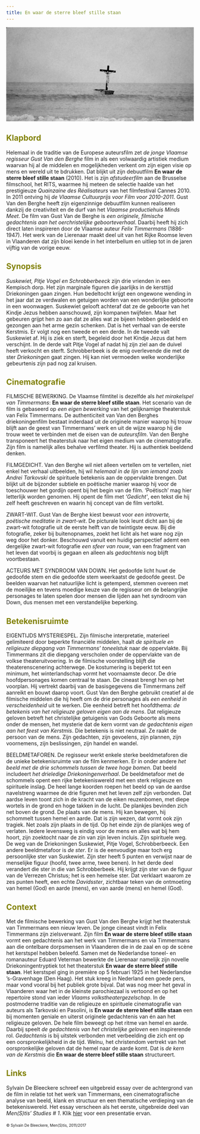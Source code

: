 ```yaml
---
title: En waar de sterre bleef stille staan
---
```


<center> 
<img src="kruisboot 300.jpg" >
</center>
<a name="KLA"></a>

## <font color="#808000">**Klapbord**</font>

Helemaal in de traditie van de Europese auteursfilm zet _de jonge Vlaamse regisseur Gust Van den Berghe_ film in als een volwaardig artistiek medium waarvan hij al de middelen en mogelijkheden verkent om zijn eigen visie op mens en wereld uit te bdrukken. Dat blijkt uit zijn debuutfilm **En waar de sterre bleef stille staan** (2010). Het is zijn _afstudeerfilm_ aan de Brusselse filmschool, het RITS, waarmee hij meteen de selectie haalde van het prestigieuze _Quainzaine des Réalisateurs_ van het filmfestival Cannes 2010. In 2011 ontving hij _de Vlaamse Cultuurprijs voor Film voor 2010-2011_. Gust Van den Berghe heeft zijn eigenzinnige debuutfilm kunnen realiseren dankzij de creativiteit en de durf van het _Vlaamse productiehuis Minds Meet_. De film van Gust Van de Berghe is _een originele, filmische gedachtenis aan het oerchristelijke geboorteverhaal_. Daarbij heeft hij zich direct laten inspireren door de Vlaamse auteur _Felix Timmermans_ (1886-1947). Het werk van de Lierenaar maakt deel uit van het Rijke Roomse leven in Vlaanderen dat zijn bloei kende in het interbellum en uitliep tot in de jaren vijftig van de vorige eeuw.

<a name="SYN"></a>

## <font color="#808000">**Synopsis**</font>

_Suskewiet, Pitje Vogel en Schrobberbeeck_ zijn drie vrienden in een Kempisch dorp. Het zijn marginale figuren die jaarlijks in de kersttijd Driekoningen gaan zingen. Hun bedeltocht krijgt een ongewone wending in het jaar dat ze verdwalen en getuigen worden van een wonderlijke geboorte in een woonwagen. Suskewiet gelooft achteraf dat ze de geboorte van het Kindje Jezus hebben aanschouwd, zijn kompanen twijfelen. Maar het gebeuren grijpt hen zo aan dat ze alles wat ze bijeen hebben gebedeld en gezongen aan het arme gezin schenken. Dat is het verhaal van de eerste Kerstmis. Er volgt nog een tweede en een derde. In de tweede valt Suskewiet af. Hij is ziek en sterft, begeleid door het Kindje Jezus dat hem verschijnt. In de derde valt Pitje Vogel af nadat hij zijn ziel aan de duivel heeft verkocht en sterft. Schrobberbeek is de enig overlevende die met de ster _Driekoningen_ gaat zingen. Hij kan niet vermoeden welke wonderlijke gebeurtenis zijn pad nog zal kruisen.

<a name="CIN"></a>

## <font color="#808000">**Cinematografie**</font>

<span class="menstis">FILMISCHE BEWERKING</span>. De Vlaamse filmtitel is dezelfde als _het mirakelspel van Timmermans_: **En waar de sterre bleef stille staan**. Het scenario van de film is gebaseerd op _een eigen bewerking_ van het gelijknamige theaterstuk van Felix Timmermans. De authenticiteit van Van den Berghes driekoningenfilm bestaat inderdaad uit de originele manier waarop hij trouw blijft aan de geest van Timmermans’ werk en uit de wijze waarop hij die trouw weet te verbinden met de eisen van de _auteursfilm_. Van den Berghe transponeert het theaterstuk naar het eigen medium van de cinematografie. Zijn film is namelijk alles behalve verfilmd theater. Hij is authentiek beeldend denken.

<span class="menstis">FILMGEDICHT</span>. Van den Berghe wil niet alleen vertellen om te vertellen, niet enkel het verhaal uitbeelden, hij wil _helemaal in de lijn van iemand zoals Andrei Tarkovski_ de spirituele betekenis aan de oppervlakte brengen. Dat blijkt uit de bijzonder subtiele en poëtische manier waarop hij voor de toeschouwer het gordijn opent bij het begin van de film. ‘Poëtisch’ mag hier letterlijk worden genomen. Hij opent de film met _‘Gedicht'_, een tekst die hij zelf heeft geschreven en waarin hij concept van de film vertolkt.

<span class="menstis">ZWART-WIT</span>. Gust Van de Berghe kiest bewust voor _een introverte, poëtische meditatie in zwart-wit_. De picturale look leunt dicht aan bij de zwart-wit fotografie uit de eerste helft van de twintigste eeuw. Bij die fotografie, zeker bij buitenopnames, zoekt het licht als het ware nog zijn weg door het donker. Beschouwd vanuit een huidig perspectief ademt een dergelijke zwart-wit fotografie _een sfeer van rouw_, van een fragment van het leven dat voorbij is gegaan en alleen als _gedachtenis_ nog blijft voortbestaan.

<span class="menstis">ACTEURS MET SYNDROOM VAN DOWN</span>. Het gedoofde licht huwt de gedoofde stem en die gedoofde stem weerkaatst de gedoofde geest. De beelden waarvan het natuurlijke licht is getemperd, stemmen overeen met de moeilijke en tevens moedige keuze van de regisseur om de belangrijke personages te laten spelen door mensen die lijden aan het syndroom van Down, dus mensen met een verstandelijke beperking.

<a name="BET"></a>

## <font color="#808000">**Betekenisruimte**</font>

<span class="menstis">EIGENTIJDS MYSTERIESPEL</span>. Zijn filmische interpretatie, materieel gelimiteerd door beperkte financiële middelen, haalt _de spirituele en religieuze diepgang van Timmermans’ toneelstuk_ naar de oppervlakte. Bij Timmermans zit die diepgang verscholen onder de oppervlakte van de volkse theateruitvoering. In de filmische voorstelling blijft die theaterenscenering achterwege. De kostumering is beperkt tot een minimum, het winterlandschap vormt het voornaamste decor. De drie hoofdpersonages komen centraal te staan. De cineast brengt hen op het voorplan. Hij vertrekt daarbij van de basisgegevens die Timmermans zelf aanreikt en bouwt daarop voort. Gust Van den Berghe gebruikt creatief al de filmische middelen die hij heeft om de drie personages als _een eenheid in verscheidenheid_ uit te werken. Die eenheid betreft het hoofdthema: _de betekenis van het religieuze geloven eigen aan de mens_. Dat religieuze geloven betreft het christelijke getuigenis van Gods Geboorte als mens onder de mensen, het mysterie dat de kern vormt van _de gedachtenis eigen aan het feest van Kerstmis_. Die betekenis is niet neutraal. Ze raakt de persoon van de mens. Zijn gedachten, zijn gevoelens, zijn plannen, zijn voornemens, zijn beslissingen, zijn handel en wandel.

<span class="menstis">BEELDMETAFOREN</span>. De regisseur werkt enkele sterke beeldmetaforen die de unieke betekenisruimte van de film kenmerken. Er in onder andere _het beeld met de drie schommels tussen de twee hoge bomen_. Dat beeld includeert _het drieledige Driekoningenverhaal_. De beeldmetafoor met de schommels opent een rijke betekeniswereld met een sterk religieuze en spirituele inslag. De heel lange koorden roepen het beeld op van de aardse navelstreng waarmee de drie figuren met het leven zelf zijn verbonden. Dat aardse leven toont zich in de kracht van de eiken reuzenbomen, met diepe wortels in de grond en hoge takken in de lucht. De plankjes bevinden zich net boven de grond. De plaats van de mens. Hij kan bewegen, hij schommelt tussen hemel en aarde. Dat is zijn wezen, dat vormt ook zijn tragiek. Net zoals zijn plaats in de tijd. Op het einde zijn de plankjes weg of verlaten. Iedere levensweg is eindig voor de mens en alles wat bij hem hoort, zijn zoektocht naar de zin van zijn leven incluis. Zijn spirituele weg. De weg van de Driekoningen Suskewiet, Pitje Vogel, Schrobberbeeck. Een andere beeldmetafoor is _de ster_. Er is de eenvoudige maar toch erg persoonlijke ster van Suskewiet. Zijn ster heeft 5 punten en verwijst naar de menselijke figuur (hoofd, twee arme, twee benen). In het derde deel verandert die ster in die van Schrobberbeek. Hij krijgt zijn ster van de figuur van de Verrezen Christus; het is een hemelse ster. Dat verklaart waarom ze zes punten heeft, een echte _Davidsster_, zichtbaar teken van de ontmoeting van hemel (God) en aarde (mens), en van aarde (mens) en hemel (God).

<a name="CON"></a>

## <font color="#808000">**Context**</font>

Met de filmische bewerking van Gust Van den Berghe krijgt het theaterstuk van Timmermans een nieuw leven. De jonge cineast vindt in Felix Timmermans zijn zielsverwant. Zijn film **En waar de sterre bleef stille staan** vormt een gedachtenis aan het werk van Timmermans en via Timmermans aan die ontelbare dorpsmensen in Vlaanderen die in de zaal en op de scène het kerstspel hebben beleefd. Samen met de Nederlandse toneel- en romanauteur Eduard Veterman bewerkte de Lierenaar namelijk zijn novelle Driekoningentryptiek tot het theaterstuk **En waar de sterre bleef stille staan**. Het kerstspel ging in première op 5 februari 1925 in het Nederlandse ’s-Gravenhage (Den Haag). Het stuk kreeg in Nederland een goede pers, maar vond vooral bij het publiek grote bijval. Dat was nog meer het geval in Vlaanderen waar het in de kleinste parochiezaal is vertoond en op het repertoire stond van  ieder _Vlaams volkstheatergezelschap_. In de postmoderne traditie van de religieuze en spirituele cinematografie van auteurs als Tarkovski en Pasolini, is  **En waar de sterre bleef stille staan** een bij momenten geniale en uiterst originele gedachtenis van én aan het religieuze geloven. De hele film beweegt op het ritme van hemel en aarde. Daarbij speelt _de gedachtenis van het christelijke geloven_ een inspirerende rol. _Gedachtenis_ is bij uitstek verbonden met verbeelding die zich ent op een oorspronkelijkheid in de tijd. Welnu, het christendom vertrekt van het oorspronkelijke geloven dat de hemel naar de aarde komt. Dat is _de kern van de Kerstmis_ die **En waar de sterre bleef stille staan** structureert.

<a name="LIN"></a>

## <font color="#808000">**Links**</font>

Sylvain De Bleeckere schreef een uitgebreid essay over de achtergrond van de film in relatie tot het werk van Timmermans, een cinematografische analyse van beeld, klank en structuur en een thematische verdieping van de betekeniswereld. Het essay verscheen als het eerste, uitgebreide deel van _Men(S)tis’ Studies # 1_. Klik [hier](http://www.menstis.be/blog/) voor een presentatie ervan.

<font size="-2">© Sylvain De Bleeckere, Men(S)tis, 2011/2017</font>
